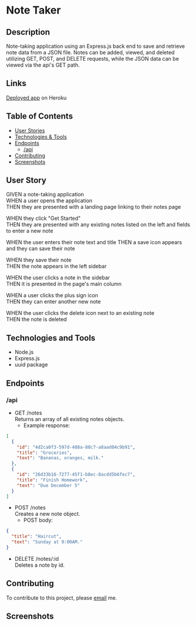 # Note Taker

## Description

Note-taking application using an Express.js back end to save and retrieve note data from a JSON file. Notes can be added, viewed, and deleted utilizing GET, POST, and DELETE requests, while the JSON data can be viewed via the api's GET path.

## Links

[Deployed app]() on Heroku

## Table of Contents

- [User Stories](#user-stories)
- [Technologies & Tools](#technologies-and-tools)
- [Endpoints](#endpoints)
  - [/api](#/api)
- [Contributing](#contributing)
- [Screenshots](#screenshots)

## User Story

GIVEN a note-taking application  
WHEN a user opens the application  
THEN they are presented with a landing page linking to their notes page

WHEN they click "Get Started"  
THEN they are presented with any existing notes listed on the left and fields to enter a new note

WHEN the user enters their note text and title
THEN a save icon appears and they can save their note

WHEN they save their note  
THEN the note appears in the left sidebar

WHEN the user clicks a note in the sidebar  
THEN it is presented in the page's main column

WHEN a user clicks the plus sign icon  
THEN they can enter another new note

WHEN the user clicks the delete icon next to an existing note  
THEN the note is deleted

## Technologies and Tools

- Node.js
- Express.js
- uuid package

## Endpoints

### /api

- GET /notes  
  Returns an array of all existing notes objects.
  - Example response:

```json
[
  {
    "id": "4d2ca0f3-597d-488a-80c7-a8aad04c9b91",
    "title": "Groceries",
    "text": "Bananas, oranges, milk."
  },
  {
    "id": "26d33b16-7277-45f1-b8ec-8acdd5b6fec7",
    "title": "Finish Homework",
    "text": "Due December 5"
  }
]
```

- POST /notes  
  Creates a new note object.
  - POST body:

```json
{
  "title": "Haircut",
  "text": "Sunday at 9:00AM."
}
```

- DELETE /notes/:id  
  Deletes a note by id.

## Contributing

To contribute to this project, please [email](mailto:kayle.patton22@gmail.com) me.

## Screenshots
